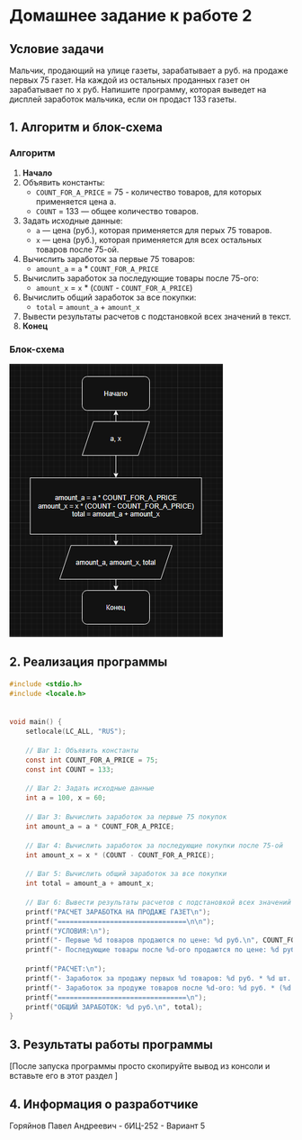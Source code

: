 ﻿# Домашнее задание к работе 2

## Условие задачи
Мальчик, продающий на улице газеты, зарабатывает а руб. на продаже первых 75 газет. На каждой из остальных проданных газет он зарабатывает по х руб. Напишите программу, которая выведет на дисплей заработок мальчика, если он продаст 133 газеты.

## 1. Алгоритм и блок-схема

### Алгоритм
1. **Начало**
2. Объявить константы:
   - `COUNT_FOR_A_PRICE` = 75 - количество товаров, для которых применяется цена a.
   - `COUNT` = 133 — общее количество товаров.
3. Задать исходные данные:
   - `a` — цена (руб.), которая применяется для перых 75 товаров.
   - `x` — цена (руб.), которая применяется для всех остальных товаров после 75-ой.
4. Вычислить заработок за первые 75 товаров:
   - `amount_a` = `a` * `COUNT_FOR_A_PRICE`
5. Вычислить заработок за последующие товары после 75-ого:
   - `amount_x` = `x` * (`COUNT` - `COUNT_FOR_A_PRICE`)
6. Вычислить общий заработок за все покупки:
   - `total` = `amount_a` + `amount_x`
8. Вывести результаты расчетов с подстановкой всех значений в текст.
9. **Конец**

### Блок-схема
![Блок-схема алгоритма](Assets/Screenshot_6.png)


## 2. Реализация программы

```C
#include <stdio.h>
#include <locale.h>


void main() {
	setlocale(LC_ALL, "RUS");

	// Шаг 1: Объявить константы
	const int COUNT_FOR_A_PRICE = 75;
	const int COUNT = 133;

	// Шаг 2: Задать исходные данные
	int a = 100, x = 60;

	// Шаг 3: Вычислить заработок за первые 75 покупок
	int amount_a = a * COUNT_FOR_A_PRICE;

	// Шаг 4: Вычислить заработок за последующие покупки после 75-ой
	int amount_x = x * (COUNT - COUNT_FOR_A_PRICE);

	// Шаг 5: Вычислить общий заработок за все покупки
	int total = amount_a + amount_x;

	// Шаг 6: Вывести результаты расчетов с подстановкой всех значений в текст
	printf("РАСЧЕТ ЗАРАБОТКА НА ПРОДАЖЕ ГАЗЕТ\n");
	printf("================================\n\n");
	printf("УСЛОВИЯ:\n");
	printf("- Первые %d товаров продаются по цене: %d руб.\n", COUNT_FOR_A_PRICE, a);
	printf("- Последующие товары после %d-ого продаются по цене: %d руб.\n", COUNT_FOR_A_PRICE, x);

	printf("РАСЧЕТ:\n");
	printf("- Заработок за продажу первых %d товаров: %d руб. * %d шт. = %d руб.\n", COUNT_FOR_A_PRICE, a, COUNT_FOR_A_PRICE, amount_a);
	printf("- Заработок за продуже товаров после %d-ого: %d руб. * (%d шт. - %d шт.) = %d руб.\n", COUNT_FOR_A_PRICE, x, COUNT, COUNT_FOR_A_PRICE, amount_x);
	printf("================================\n");
	printf("ОБЩИЙ ЗАРАБОТОК: %d руб.\n", total);
}
```

## 3. Результаты работы программы

[После запуска программы просто скопируйте вывод из консоли и вставьте его в этот раздел ]

## 4. Информация о разработчике

Горяйнов Павел Андреевич - бИЦ-252 - Вариант 5